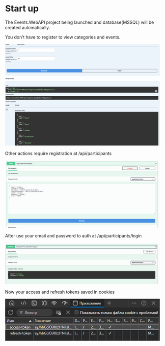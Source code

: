# Start up

The Events.WebAPI project being launched and database(MSSQL) will be created automatically.

You don't have to register to view categories and events.

![alt text](readme_images/image.png)

Other actions require registration at /api/participants

![alt text](readme_images/image-1.png)

After use your email and password to auth at /api/participants/login

![alt text](readme_images/image-2.png)

Now your access and refresh tokens saved in cookies

![alt text](readme_images/image-3.png)
